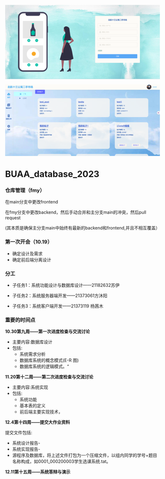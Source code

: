 ![](https://raw.githubusercontent.com/3liana/MyPic/main/2.png)

![](https://raw.githubusercontent.com/3liana/MyPic/main/3.png)

# BUAA_database_2023
### 仓库管理（fmy）

在main分支中更改frontend

在fmy分支中更改backend，然后手动合并和主分支main的冲突，然后pull request

(其本质是确保主分支main中始终有最新的backend和frontend,并且不相互覆盖）

### 第一次开会（10.19）

- 确定设计及需求
- 确定前后端分离设计

### 分工

- 子任务1：系统功能设计与数据库设计——21182632苏伊

- 子任务2：系统服务器端开发——21373061方沐阳

- 子任务3：系统客户端开发——21373119 杨茜木

### **重要的时间点**

**10.30第九周——第一次进度检查与交流讨论**

- 主要内容:数据库设计
- 包括:
  - 系统需求分析
  - 数据库系统的概念模式(E-R 图)
  - 数据库系统的逻辑模式。“

**11.20第十二周——第二次进度检查与交流讨论**

- 主要内容:系统实现
- 包括:
  - 系统功能
  - 基本表的定义
  - 前后端主要实现技术，

**12.4第十四周——提交大作业资料**

提交文件包括:

- 系统设计报告-
- 系统实现报告-
- 源程序及数据库，将上述文件打包为一个压缩文件，以组内同学的学号+题目名称构成，如0001_000200003学生选课系统.tat。

**12.11第十五周——系统答辩与演示**
